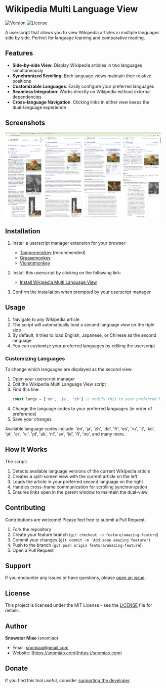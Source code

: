 # Wikipedia Multi Language View

![Version](https://img.shields.io/badge/version-0.0.6-blue)
![License](https://img.shields.io/badge/license-MIT-green)

A userscript that allows you to view Wikipedia articles in multiple languages side by side. Perfect for language learning and comparative reading.

## Features

- **Side-by-side View**: Display Wikipedia articles in two languages simultaneously
- **Synchronized Scrolling**: Both language views maintain their relative positions
- **Customizable Languages**: Easily configure your preferred languages
- **Seamless Integration**: Works directly on Wikipedia without external dependencies
- **Cross-language Navigation**: Clicking links in either view keeps the dual-language experience

## Screenshots

![Tower of Babel](docs/Tower_of_Babel.png)

## Installation

1. Install a userscript manager extension for your browser:
   - [Tampermonkey](https://www.tampermonkey.net/) (recommended)
   - [Greasemonkey](https://www.greasespot.net/)
   - [Violentmonkey](https://violentmonkey.github.io/)

2. Install this userscript by clicking on the following link:
   - [Install Wikipedia Multi Language View](https://github.com/snomiao/multilang-wiki/raw/main/multilang-wiki.user.js)

3. Confirm the installation when prompted by your userscript manager

## Usage

1. Navigate to any Wikipedia article
2. The script will automatically load a second language view on the right side
3. By default, it tries to load English, Japanese, or Chinese as the second language
4. You can customize your preferred languages by editing the userscript

### Customizing Languages

To change which languages are displayed as the second view:

1. Open your userscript manager
2. Edit the Wikipedia Multi Language View script
3. Find this line:
   ```javascript
   const langs = ['en', 'ja', 'zh'] // modify this to your preferred languages
   ```
4. Change the language codes to your preferred languages (in order of preference)
5. Save your changes

Available language codes include: 'en', 'ja', 'zh', 'de', 'fr', 'es', 'ru', 'it', 'ko', 'pt', 'ar', 'vi', 'pl', 'uk', 'nl', 'sv', 'id', 'fi', 'no', and many more.

## How It Works

The script:
1. Detects available language versions of the current Wikipedia article
2. Creates a split-screen view with the current article on the left
3. Loads the article in your preferred second language on the right
4. Handles cross-frame communication for scrolling synchronization
5. Ensures links open in the parent window to maintain the dual-view

## Contributing

Contributions are welcome! Please feel free to submit a Pull Request.

1. Fork the repository
2. Create your feature branch (`git checkout -b feature/amazing-feature`)
3. Commit your changes (`git commit -m 'Add some amazing feature'`)
4. Push to the branch (`git push origin feature/amazing-feature`)
5. Open a Pull Request

## Support

If you encounter any issues or have questions, please [open an issue](https://github.com/snomiao/multilang-wiki/issues).

## License

This project is licensed under the MIT License - see the [LICENSE](LICENSE) file for details.

## Author

**Snowstar Miao** (snomiao)
- Email: [snomiao@gmail.com](mailto:snomiao@gmail.com)
- Website: [https://snomiao.com](https://snomiao.com)

## Donate

If you find this tool useful, consider [supporting the developer](https://snomiao.com/donate).